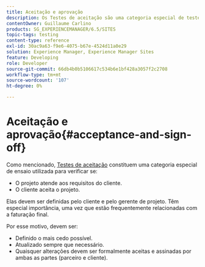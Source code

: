```yaml
---
title: Aceitação e aprovação
description: Os Testes de aceitação são uma categoria especial de teste usada para verificar se o projeto atende aos requisitos do cliente e se o cliente aceita o projeto
contentOwner: Guillaume Carlino
products: SG_EXPERIENCEMANAGER/6.5/SITES
topic-tags: testing
content-type: reference
exl-id: 30ac9a63-f9e6-4075-b67e-4524d11a0e29
solution: Experience Manager, Experience Manager Sites
feature: Developing
role: Developer
source-git-commit: 66db4b0b5106617c534b6e1bf428a3057f2c2708
workflow-type: tm+mt
source-wordcount: '107'
ht-degree: 0%

---
```


# Aceitação e aprovação{#acceptance-and-sign-off}

Como mencionado, [Testes de aceitação](/help/sites-developing/planning.md) constituem uma categoria especial de ensaio utilizada para verificar se:

* O projeto atende aos requisitos do cliente.
* O cliente aceita o projeto.

Elas devem ser definidas pelo cliente e pelo gerente de projeto. Têm especial importância, uma vez que estão frequentemente relacionadas com a faturação final.

Por esse motivo, devem ser:

* Definido o mais cedo possível.
* Atualizado sempre que necessário.
* Quaisquer alterações devem ser formalmente aceitas e assinadas por ambas as partes (parceiro e cliente).
